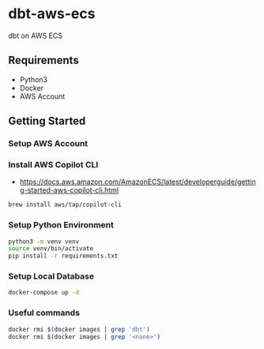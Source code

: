 # dbt-aws-ecs

dbt on AWS ECS

## Requirements

- Python3
- Docker
- AWS Account

## Getting Started

### Setup AWS Account

### Install AWS Copilot CLI

- https://docs.aws.amazon.com/AmazonECS/latest/developerguide/getting-started-aws-copilot-cli.html

```bash
brew install aws/tap/copilot-cli
```

### Setup Python Environment

```bash
python3 -m venv venv
source venv/bin/activate
pip install -r requirements.txt
```

### Setup Local Database

```bash
docker-compose up -d
```

### Useful commands

```bash
docker rmi $(docker images | grep 'dbt')
docker rmi $(docker images | grep '<none>')
```